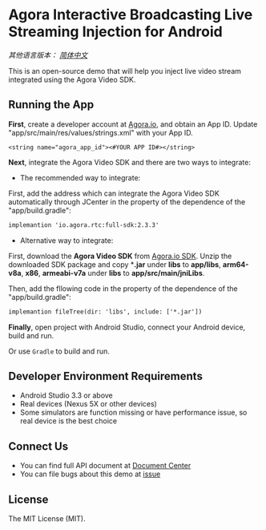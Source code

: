 # Agora Interactive Broadcasting Live Streaming Injection for Android

*其他语言版本： [简体中文](README.zh.md)*

This is an open-source demo that will help you inject live video stream integrated using the Agora Video SDK.

## Running the App
**First**, create a developer account at [Agora.io](https://dashboard.agora.io/signin/), and obtain an App ID. Update "app/src/main/res/values/strings.xml" with your App ID.

```
<string name="agora_app_id"><#YOUR APP ID#></string>
```

**Next**, integrate the Agora Video SDK and there are two ways to integrate:

- The recommended way to integrate:

First, add the address which can integrate the Agora Video SDK automatically through JCenter in the property of the dependence of the "app/build.gradle":
```xml
implemantion 'io.agora.rtc:full-sdk:2.3.3'
```
- Alternative way to integrate:

First, download the **Agora Video SDK** from [Agora.io SDK](https://www.agora.io/en/download/). Unzip the downloaded SDK package and copy ***.jar** under **libs** to **app/libs**, **arm64-v8a**, **x86**, **armeabi-v7a** under **libs** to **app/src/main/jniLibs**.

Then, add the fllowing code in the property of the dependence of the "app/build.gradle":

```xml
implemantion fileTree(dir: 'libs', include: ['*.jar'])
```

**Finally**, open project with Android Studio, connect your Android device, build and run.

Or use `Gradle` to build and run.

## Developer Environment Requirements
- Android Studio 3.3 or above
- Real devices (Nexus 5X or other devices)
- Some simulators are function missing or have performance issue, so real device is the best choice

## Connect Us
- You can find full API document at [Document Center](https://docs.agora.io/en/)
- You can file bugs about this demo at [issue](https://github.com/AgoraIO/Advanced-Interactive-Broadcasting/issues)

## License
The MIT License (MIT).

